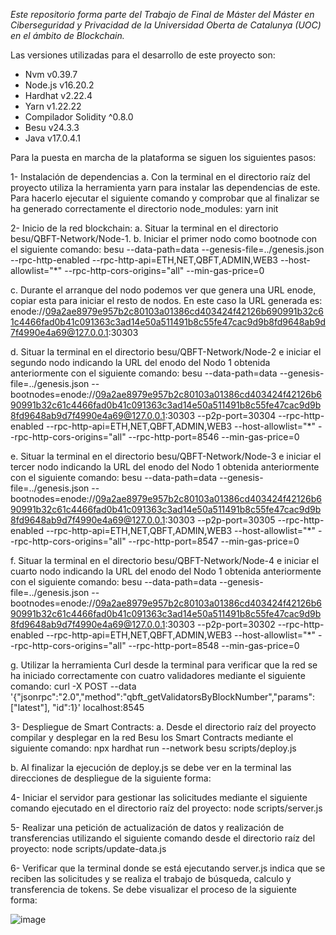 <em>Este repositorio forma parte del Trabajo de Final de Máster del Máster en Ciberseguridad y Privacidad de la Universidad Oberta de Catalunya (UOC) en el ámbito de Blockchain.</em>

Las versiones utilizadas para el desarrollo de este proyecto son:

-	Nvm v0.39.7
-	Node.js v16.20.2
-	Hardhat v2.22.4
-	Yarn v1.22.22
-	Compilador Solidity ^0.8.0
-	Besu v24.3.3
-	Java v17.0.4.1

Para la puesta en marcha de la plataforma se siguen los siguientes pasos:
 
1-	Instalación de dependencias
  a.	Con la terminal en el directorio raíz del proyecto utiliza la herramienta yarn para instalar las dependencias de este. Para hacerlo ejecutar el siguiente comando y comprobar que al finalizar se ha generado correctamente el directorio node_modules:
yarn init

2-	Inicio de la red blockchain:
a.	Situar la terminal en el directorio besu/QBFT-Network/Node-1.
b.	Iniciar el primer nodo como bootnode con el siguiente comando:
besu --data-path=data --genesis-file=../genesis.json --rpc-http-enabled --rpc-http-api=ETH,NET,QBFT,ADMIN,WEB3 --host-allowlist="*" --rpc-http-cors-origins="all" --min-gas-price=0

c.	Durante el arranque del nodo podemos ver que genera una URL enode, copiar esta para iniciar el resto de nodos. En este caso la URL generada es: 
enode://09a2ae8979e957b2c80103a01386cd403424f42126b690991b32c61c4466fad0b41c091363c3ad14e50a511491b8c55fe47cac9d9b8fd9648ab9d7f4990e4a69@127.0.0.1:30303

d.	Situar la terminal en el directorio besu/QBFT-Network/Node-2 e iniciar el segundo nodo indicando la URL del enodo del Nodo 1 obtenida anteriormente con el siguiente comando:
besu --data-path=data --genesis-file=../genesis.json --bootnodes=enode://09a2ae8979e957b2c80103a01386cd403424f42126b690991b32c61c4466fad0b41c091363c3ad14e50a511491b8c55fe47cac9d9b8fd9648ab9d7f4990e4a69@127.0.0.1:30303 --p2p-port=30304 --rpc-http-enabled --rpc-http-api=ETH,NET,QBFT,ADMIN,WEB3  --host-allowlist="*" --rpc-http-cors-origins="all" --rpc-http-port=8546 --min-gas-price=0

e.	Situar la terminal en el directorio besu/QBFT-Network/Node-3 e iniciar el tercer nodo indicando la URL del enodo del Nodo 1 obtenida anteriormente con el siguiente comando:
besu --data-path=data --genesis-file=../genesis.json --bootnodes=enode://09a2ae8979e957b2c80103a01386cd403424f42126b690991b32c61c4466fad0b41c091363c3ad14e50a511491b8c55fe47cac9d9b8fd9648ab9d7f4990e4a69@127.0.0.1:30303 --p2p-port=30305 --rpc-http-enabled --rpc-http-api=ETH,NET,QBFT,ADMIN,WEB3  --host-allowlist="*" --rpc-http-cors-origins="all" --rpc-http-port=8547 --min-gas-price=0

f.	Situar la terminal en el directorio besu/QBFT-Network/Node-4 e iniciar el cuarto nodo indicando la URL del enodo del Nodo 1 obtenida anteriormente con el siguiente comando:
besu --data-path=data --genesis-file=../genesis.json --bootnodes=enode://09a2ae8979e957b2c80103a01386cd403424f42126b690991b32c61c4466fad0b41c091363c3ad14e50a511491b8c55fe47cac9d9b8fd9648ab9d7f4990e4a69@127.0.0.1:30303 --p2p-port=30302 --rpc-http-enabled --rpc-http-api=ETH,NET,QBFT,ADMIN,WEB3  --host-allowlist="*" --rpc-http-cors-origins="all" --rpc-http-port=8548 --min-gas-price=0

g.	Utilizar la herramienta Curl desde la terminal para verificar que la red se ha iniciado correctamente con cuatro validadores mediante el siguiente comando:
curl -X POST --data '{"jsonrpc":"2.0","method":"qbft_getValidatorsByBlockNumber","params":["latest"], "id":1}' localhost:8545

3-	Despliegue de Smart Contracts:
a.	Desde el directorio raíz del proyecto compilar y desplegar en la red Besu los Smart Contracts mediante el siguiente comando:
npx hardhat run --network besu scripts/deploy.js

b.	Al finalizar la ejecución de deploy.js se debe ver en la terminal las direcciones de despliegue de la siguiente forma:

 

4-	Iniciar el servidor para gestionar las solicitudes mediante el siguiente comando ejecutado en el directorio raíz del proyecto:
node scripts/server.js


5-	Realizar una petición de actualización de datos y realización de transferencias utilizando el siguiente comando desde el directorio raíz del proyecto:
node scripts/update-data.js

6-	Verificar que la terminal donde se está ejecutando server.js indica que se reciben las solicitudes y se realiza el trabajo de búsqueda, calculo y transferencia de tokens. Se debe visualizar el proceso de la siguiente forma:

 
![image](https://github.com/sergioarevro/TFM_SergioArevalo/assets/91491775/7c942b9e-b7c5-4f72-9e5c-336f567e2e50)


